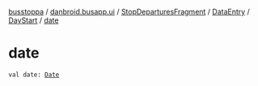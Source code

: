 [busstoppa](../../../../index.md) / [danbroid.busapp.ui](../../../index.md) / [StopDeparturesFragment](../../index.md) / [DataEntry](../index.md) / [DayStart](index.md) / [date](./date.md)

# date

`val date: `[`Date`](https://docs.oracle.com/javase/8/docs/api/java/util/Date.html)
